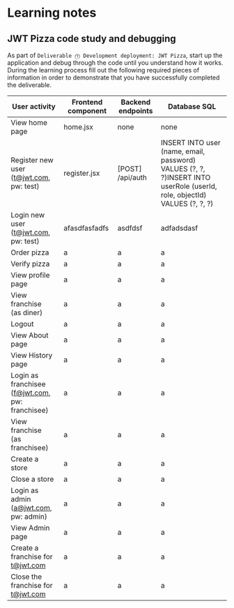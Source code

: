 # Learning notes

## JWT Pizza code study and debugging

As part of `Deliverable ⓵ Development deployment: JWT Pizza`, start up the application and debug through the code until you understand how it works. During the learning process fill out the following required pieces of information in order to demonstrate that you have successfully completed the deliverable.

| User activity                                       | Frontend component | Backend endpoints | Database SQL |
| --------------------------------------------------- | ------------------ | ----------------- | ------------ |
| View home page                                      | home.jsx	         | none              | none         |
| Register new user<br/>(t@jwt.com, pw: test)         | register.jsx       | [POST] /api/auth	 |INSERT INTO user (name, email, password) VALUES (?, ?, ?)INSERT INTO userRole (userId, role, objectId) VALUES (?, ?, ?)|
| Login new user<br/>(t@jwt.com, pw: test)            |     afasdfasfadfs               |         asdfdsf          |    adfadsdasf          |
| Order pizza                                         |             a       |            a       |          a    |
| Verify pizza                                        |           a         |           a        |          a    |
| View profile page                                   |            a        |            a       |       a       |
| View franchise<br/>(as diner)                       |           a         |              a     |           a   |
| Logout                                              |            a        |           a        |         a     |
| View About page                                     |          a          |             a      |        a      |
| View History page                                   |           a         |            a       |     a         |
| Login as franchisee<br/>(f@jwt.com, pw: franchisee) |           a         |           a        |       a       |
| View franchise<br/>(as franchisee)                  |            a        |            a       |      a        |
| Create a store                                      |            a        |              a     |        a      |
| Close a store                                       |            a        |             a      |       a       |
| Login as admin<br/>(a@jwt.com, pw: admin)           |            a        |              a     |         a     |
| View Admin page                                     |            a        |            a       |     a         |
| Create a franchise for t@jwt.com                    |         a           |           a        |       a       |
| Close the franchise for t@jwt.com                   |            a        |           a        |       a       |
